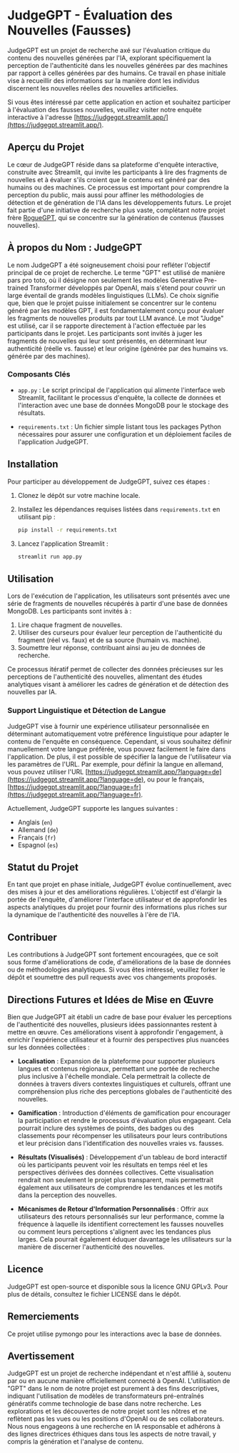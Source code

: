 # JudgeGPT - Évaluation des Nouvelles (Fausses)

JudgeGPT est un projet de recherche axé sur l'évaluation critique du contenu des nouvelles générées par l'IA, explorant spécifiquement la perception de l'authenticité dans les nouvelles générées par des machines par rapport à celles générées par des humains. Ce travail en phase initiale vise à recueillir des informations sur la manière dont les individus discernent les nouvelles réelles des nouvelles artificielles.

Si vous êtes intéressé par cette application en action et souhaitez participer à l'évaluation des fausses nouvelles, veuillez visiter notre enquête interactive à l'adresse [https://judgegpt.streamlit.app/](https://judgegpt.streamlit.app/).

## Aperçu du Projet

Le cœur de JudgeGPT réside dans sa plateforme d'enquête interactive, construite avec Streamlit, qui invite les participants à lire des fragments de nouvelles et à évaluer s'ils croient que le contenu est généré par des humains ou des machines. Ce processus est important pour comprendre la perception du public, mais aussi pour affiner les méthodologies de détection et de génération de l'IA dans les développements futurs. Le projet fait partie d'une initiative de recherche plus vaste, complétant notre projet frère [RogueGPT](https://github.com/aloth/RogueGPT), qui se concentre sur la génération de contenus (fausses nouvelles).

## À propos du Nom : JudgeGPT

Le nom JudgeGPT a été soigneusement choisi pour refléter l'objectif principal de ce projet de recherche. Le terme "GPT" est utilisé de manière pars pro toto, où il désigne non seulement les modèles Generative Pre-trained Transformer développés par OpenAI, mais s'étend pour couvrir un large éventail de grands modèles linguistiques (LLMs). Ce choix signifie que, bien que le projet puisse initialement se concentrer sur le contenu généré par les modèles GPT, il est fondamentalement conçu pour évaluer les fragments de nouvelles produits par tout LLM avancé. Le mot "Judge" est utilisé, car il se rapporte directement à l'action effectuée par les participants dans le projet. Les participants sont invités à juger les fragments de nouvelles qui leur sont présentés, en déterminant leur authenticité (réelle vs. fausse) et leur origine (générée par des humains vs. générée par des machines).

### Composants Clés

- `app.py` : Le script principal de l'application qui alimente l'interface web Streamlit, facilitant le processus d'enquête, la collecte de données et l'interaction avec une base de données MongoDB pour le stockage des résultats.

- `requirements.txt` : Un fichier simple listant tous les packages Python nécessaires pour assurer une configuration et un déploiement faciles de l'application JudgeGPT.

## Installation

Pour participer au développement de JudgeGPT, suivez ces étapes :

1. Clonez le dépôt sur votre machine locale.
2. Installez les dépendances requises listées dans `requirements.txt` en utilisant pip :

    ```bash
    pip install -r requirements.txt
    ```

3. Lancez l'application Streamlit :

    ```bash
    streamlit run app.py
    ```

## Utilisation

Lors de l'exécution de l'application, les utilisateurs sont présentés avec une série de fragments de nouvelles récupérés à partir d'une base de données MongoDB. Les participants sont invités à :

1. Lire chaque fragment de nouvelles.
2. Utiliser des curseurs pour évaluer leur perception de l'authenticité du fragment (réel vs. faux) et de sa source (humain vs. machine).
3. Soumettre leur réponse, contribuant ainsi au jeu de données de recherche.

Ce processus itératif permet de collecter des données précieuses sur les perceptions de l'authenticité des nouvelles, alimentant des études analytiques visant à améliorer les cadres de génération et de détection des nouvelles par IA.

### Support Linguistique et Détection de Langue

JudgeGPT vise à fournir une expérience utilisateur personnalisée en déterminant automatiquement votre préférence linguistique pour adapter le contenu de l'enquête en conséquence. Cependant, si vous souhaitez définir manuellement votre langue préférée, vous pouvez facilement le faire dans l'application. De plus, il est possible de spécifier la langue de l'utilisateur via les paramètres de l'URL. Par exemple, pour définir la langue en allemand, vous pouvez utiliser l'URL [https://judgegpt.streamlit.app/?language=de](https://judgegpt.streamlit.app/?language=de), ou pour le français, [https://judgegpt.streamlit.app/?language=fr](https://judgegpt.streamlit.app/?language=fr).

Actuellement, JudgeGPT supporte les langues suivantes :
- Anglais (`en`)
- Allemand (`de`)
- Français (`fr`)
- Espagnol (`es`)

## Statut du Projet

En tant que projet en phase initiale, JudgeGPT évolue continuellement, avec des mises à jour et des améliorations régulières. L'objectif est d'élargir la portée de l'enquête, d'améliorer l'interface utilisateur et de approfondir les aspects analytiques du projet pour fournir des informations plus riches sur la dynamique de l'authenticité des nouvelles à l'ère de l'IA.

## Contribuer

Les contributions à JudgeGPT sont fortement encouragées, que ce soit sous forme d'améliorations de code, d'améliorations de la base de données ou de méthodologies analytiques. Si vous êtes intéressé, veuillez forker le dépôt et soumettre des pull requests avec vos changements proposés.

## Directions Futures et Idées de Mise en Œuvre

Bien que JudgeGPT ait établi un cadre de base pour évaluer les perceptions de l'authenticité des nouvelles, plusieurs idées passionnantes restent à mettre en œuvre. Ces améliorations visent à approfondir l'engagement, à enrichir l'expérience utilisateur et à fournir des perspectives plus nuancées sur les données collectées :

- **Localisation** : Expansion de la plateforme pour supporter plusieurs langues et contenus régionaux, permettant une portée de recherche plus inclusive à l'échelle mondiale. Cela permettrait la collecte de données à travers divers contextes linguistiques et culturels, offrant une compréhension plus riche des perceptions globales de l'authenticité des nouvelles.

- **Gamification** : Introduction d'éléments de gamification pour encourager la participation et rendre le processus d'évaluation plus engageant. Cela pourrait inclure des systèmes de points, des badges ou des classements pour récompenser les utilisateurs pour leurs contributions et leur précision dans l'identification des nouvelles vraies vs. fausses.

- **Résultats (Visualisés)** : Développement d'un tableau de bord interactif où les participants peuvent voir les résultats en temps réel et les perspectives dérivées des données collectives. Cette visualisation rendrait non seulement le projet plus transparent, mais permettrait également aux utilisateurs de comprendre les tendances et les motifs dans la perception des nouvelles.

- **Mécanismes de Retour d'Information Personnalisés** : Offrir aux utilisateurs des retours personnalisés sur leur performance, comme la fréquence à laquelle ils identifient correctement les fausses nouvelles ou comment leurs perceptions s'alignent avec les tendances plus larges. Cela pourrait également éduquer davantage les utilisateurs sur la manière de discerner l'authenticité des nouvelles.

## Licence

JudgeGPT est open-source et disponible sous la licence GNU GPLv3. Pour plus de détails, consultez le fichier LICENSE dans le dépôt.

## Remerciements

Ce projet utilise pymongo pour les interactions avec la base de données.

## Avertissement

JudgeGPT est un projet de recherche indépendant et n'est affilié à, soutenu par ou en aucune manière officiellement connecté à OpenAI. L'utilisation de "GPT" dans le nom de notre projet est purement à des fins descriptives, indiquant l'utilisation de modèles de transformateurs pré-entraînés génératifs comme technologie de base dans notre recherche. Les explorations et les découvertes de notre projet sont les nôtres et ne reflètent pas les vues ou les positions d'OpenAI ou de ses collaborateurs. Nous nous engageons à une recherche en IA responsable et adhérons à des lignes directrices éthiques dans tous les aspects de notre travail, y compris la génération et l'analyse de contenu.
